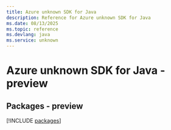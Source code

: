 ```yaml
---
title: Azure unknown SDK for Java
description: Reference for Azure unknown SDK for Java
ms.date: 08/13/2025
ms.topic: reference
ms.devlang: java
ms.service: unknown
---
```

# Azure unknown SDK for Java - preview
## Packages - preview
[!INCLUDE [packages](unknown-index.md)]